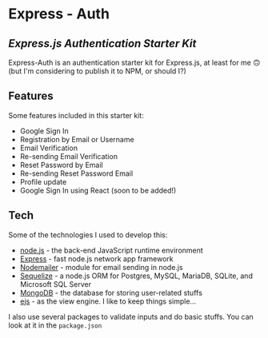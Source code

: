# Express - Auth

## _Express.js Authentication Starter Kit_

Express-Auth is an authentication starter kit for Express.js, at least for me 🙃
(but I'm considering to publish it to NPM, or should I?)

## Features

Some features included in this starter kit:

- Google Sign In
- Registration by Email or Username
- Email Verification
- Re-sending Email Verification
- Reset Password by Email
- Re-sending Reset Password Email
- Profile update
- Google Sign In using React (soon to be added!)

## Tech

Some of the technologies I used to develop this:

- [node.js] - the back-end JavaScript runtime environment
- [Express] - fast node.js network app framework
- [Nodemailer] - module for email sending in node.js
- [Sequelize] - a node.js ORM for Postgres, MySQL, MariaDB, SQLite, and Microsoft SQL Server
- [MongoDB] - the database for storing user-related stuffs
- [ejs] - as the view engine. I like to keep things simple...

I also use several packages to validate inputs and do basic stuffs. You can look at it in the `package.json`

[nodemailer]: https://nodemailer.com/about/
[sequelize]: https://sequelize.org/master/
[mongodb]: https://www.mongodb.com/
[ejs]: https://ejs.co/
[node.js]: http://nodejs.org
[express]: http://expressjs.com

